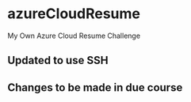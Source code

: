 # azureCloudResume
My Own Azure Cloud Resume Challenge

## Updated to use SSH

## Changes to be made in due course